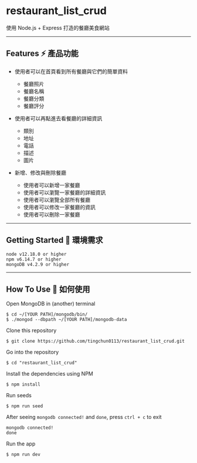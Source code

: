 # restaurant_list_crud

使用 Node.js + Express 打造的餐廳美食網站

---

## Features ⚡️ 產品功能

- 使用者可以在首頁看到所有餐廳與它們的簡單資料

  - 餐廳照片
  - 餐廳名稱
  - 餐廳分類
  - 餐廳評分

- 使用者可以再點進去看餐廳的詳細資訊

  - 類別
  - 地址
  - 電話
  - 描述
  - 圖片

- 新增、修改與刪除餐廳
  - 使用者可以新增一家餐廳
  - 使用者可以瀏覽一家餐廳的詳細資訊
  - 使用者可以瀏覽全部所有餐廳
  - 使用者可以修改一家餐廳的資訊
  - 使用者可以刪除一家餐廳

---

## Getting Started 🚀 環境需求

```
node v12.18.0 or higher
npm v6.14.7 or higher
mongoDB v4.2.9 or higher
```

---

## How To Use 🔧 如何使用

Open MongoDB in (another) terminal

```
$ cd ~/[YOUR PATH]/mongodb/bin/
$ ./mongod --dbpath ~/[YOUR PATH]/mongodb-data

```

Clone this repository

```
$ git clone https://github.com/tingchun0113/restaurant_list_crud.git
```

Go into the repository

```
$ cd "restaurant_list_crud"
```

Install the dependencies using NPM

```
$ npm install
```

Run seeds

```
$ npm run seed
```

After seeing `mongodb connected!` and `done`, press `ctrl + c` to exit

```
mongodb connected!
done
```

Run the app

```
$ npm run dev
```
